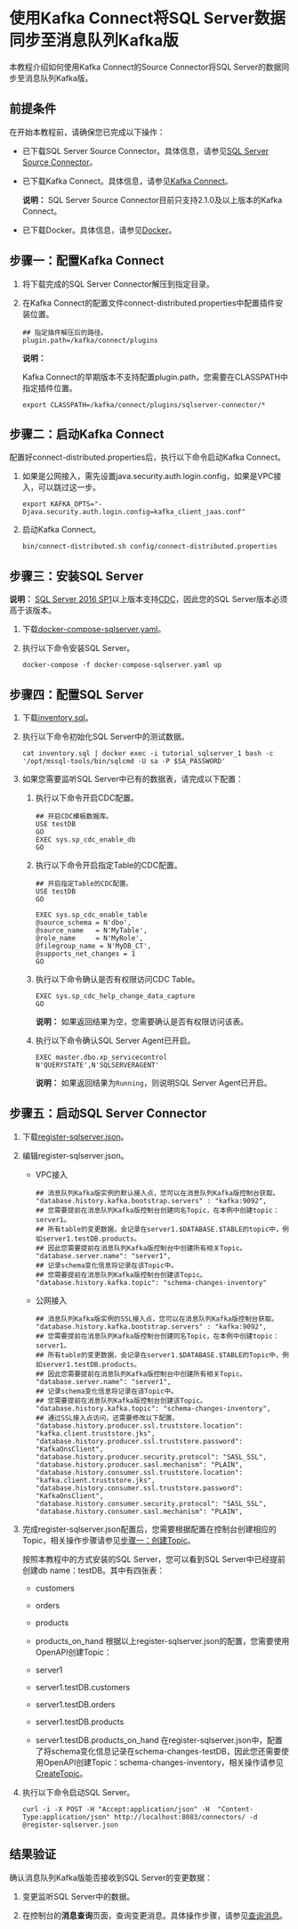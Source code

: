 # 使用Kafka Connect将SQL Server数据同步至消息队列Kafka版

本教程介绍如何使用Kafka Connect的Source Connector将SQL Server的数据同步至消息队列Kafka版。

## 前提条件

在开始本教程前，请确保您已完成以下操作：

-   已下载SQL Server Source Connector。具体信息，请参见[SQL Server Source Connector](https://repo1.maven.org/maven2/io/debezium/debezium-connector-sqlserver/)。
-   已下载Kafka Connect。具体信息，请参见[Kafka Connect](http://kafka.apache.org/downloads#2.1.0)。

    **说明：** SQL Server Source Connector目前只支持2.1.0及以上版本的Kafka Connect。

-   已下载Docker。具体信息，请参见[Docker](https://www.docker.com/products/docker-desktop)。

## 步骤一：配置Kafka Connect

1.  将下载完成的SQL Server Connector解压到指定目录。

2.  在Kafka Connect的配置文件connect-distributed.properties中配置插件安装位置。

    ```
    ## 指定插件解压后的路径。
    plugin.path=/kafka/connect/plugins
    ```

    **说明：**

    Kafka Connect的早期版本不支持配置plugin.path，您需要在CLASSPATH中指定插件位置。

    ```
    export CLASSPATH=/kafka/connect/plugins/sqlserver-connector/*
    ```


## 步骤二：启动Kafka Connect

配置好connect-distributed.properties后，执行以下命令启动Kafka Connect。

1.  如果是公网接入，需先设置java.security.auth.login.config，如果是VPC接入，可以跳过这一步。

    ```
    export KAFKA_OPTS="-Djava.security.auth.login.config=kafka_client_jaas.conf"
    ```

2.  启动Kafka Connect。

    ```
    bin/connect-distributed.sh config/connect-distributed.properties
    ```


## 步骤三：安装SQL Server

**说明：** [SQL Server 2016 SP1](https://blogs.msdn.microsoft.com/sqlreleaseservices/sql-server-2016-service-pack-1-sp1-released/)以上版本支持[CDC](https://docs.microsoft.com/en-us/sql/relational-databases/track-changes/about-change-data-capture-sql-server?view=sql-server-2017)，因此您的SQL Server版本必须高于该版本。

1.  下载[docker-compose-sqlserver.yaml](https://github.com/AliwareMQ/aliware-kafka-demos/blob/master/kafka-connect-demo/SqlserverSourceConnector/docker-compose-sqlserver.yaml)。

2.  执行以下命令安装SQL Server。

    ```
    docker-compose -f docker-compose-sqlserver.yaml up
    ```


## 步骤四：配置SQL Server

1.  下载[inventory.sql](https://github.com/AliwareMQ/aliware-kafka-demos/blob/master/kafka-connect-demo/SqlserverSourceConnector/inventory.sql)。

2.  执行以下命令初始化SQL Server中的测试数据。

    ```
    cat inventory.sql | docker exec -i tutorial_sqlserver_1 bash -c '/opt/mssql-tools/bin/sqlcmd -U sa -P $SA_PASSWORD'
    ```

3.  如果您需要监听SQL Server中已有的数据表，请完成以下配置：

    1.  执行以下命令开启CDC配置。

        ```
        ## 开启CDC模板数据库。
        USE testDB
        GO
        EXEC sys.sp_cdc_enable_db
        GO
        ```

    2.  执行以下命令开启指定Table的CDC配置。

        ```
        ## 开启指定Table的CDC配置。
        USE testDB
        GO
        
        EXEC sys.sp_cdc_enable_table
        @source_schema = N'dbo',
        @source_name   = N'MyTable',
        @role_name     = N'MyRole',
        @filegroup_name = N'MyDB_CT',
        @supports_net_changes = 1
        GO
        ```

    3.  执行以下命令确认是否有权限访问CDC Table。

        ```
        EXEC sys.sp_cdc_help_change_data_capture
        GO
        ```

        **说明：** 如果返回结果为空，您需要确认是否有权限访问该表。

    4.  执行以下命令确认SQL Server Agent已开启。

        ```
        EXEC master.dbo.xp_servicecontrol N'QUERYSTATE',N'SQLSERVERAGENT'
        ```

        **说明：** 如果返回结果为`Running`，则说明SQL Server Agent已开启。


## 步骤五：启动SQL Server Connector

1.  下载[register-sqlserver.json](https://github.com/AliwareMQ/aliware-kafka-demos/blob/master/kafka-connect-demo/SqlserverSourceConnector/register-sqlserver.json)。

2.  编辑register-sqlserver.json。

    -   VPC接入

        ```
        ## 消息队列Kafka版实例的默认接入点，您可以在消息队列Kafka版控制台获取。
        "database.history.kafka.bootstrap.servers" : "kafka:9092",
        ## 您需要提前在消息队列Kafka版控制台创建同名Topic，在本例中创建topic：server1。
        ## 所有table的变更数据，会记录在server1.$DATABASE.$TABLE的topic中，例如server1.testDB.products。
        ## 因此您需要提前在消息队列Kafka版控制台中创建所有相关Topic。
        "database.server.name": "server1",
        ## 记录schema变化信息将记录在该Topic中。
        ## 您需要提前在消息队列Kafka版控制台创建该Topic。
        "database.history.kafka.topic": "schema-changes-inventory"
        ```

    -   公网接入

        ```
        ## 消息队列Kafka版实例的SSL接入点，您可以在消息队列Kafka版控制台获取。
        "database.history.kafka.bootstrap.servers" : "kafka:9092",
        ## 您需要提前在消息队列Kafka版控制台创建同名Topic，在本例中创建topic：server1。
        ## 所有table的变更数据，会记录在server1.$DATABASE.$TABLE的Topic中，例如server1.testDB.products。
        ## 因此您需要提前在消息队列Kafka版控制台中创建所有相关Topic。
        "database.server.name": "server1",
        ## 记录schema变化信息将记录在该Topic中。
        ## 您需要提前在消息队列Kafka版控制台创建该Topic。
        "database.history.kafka.topic": "schema-changes-inventory",
        ## 通过SSL接入点访问，还需要修改以下配置。
        "database.history.producer.ssl.truststore.location": "kafka.client.truststore.jks",
        "database.history.producer.ssl.truststore.password": "KafkaOnsClient",
        "database.history.producer.security.protocol": "SASL_SSL",
        "database.history.producer.sasl.mechanism": "PLAIN",
        "database.history.consumer.ssl.truststore.location": "kafka.client.truststore.jks",
        "database.history.consumer.ssl.truststore.password": "KafkaOnsClient",
        "database.history.consumer.security.protocol": "SASL_SSL",
        "database.history.consumer.sasl.mechanism": "PLAIN",
        ```

3.  完成register-sqlserver.json配置后，您需要根据配置在控制台创建相应的Topic，相关操作步骤请参见[步骤一：创建Topic](/intl.zh-CN/快速入门/步骤三：创建资源.md)。

    按照本教程中的方式安装的SQL Server，您可以看到SQL Server中已经提前创建db name：testDB。其中有四张表：

    -   customers
    -   orders
    -   products
    -   products\_on\_hand
    根据以上register-sqlserver.json的配置，您需要使用OpenAPI创建Topic：

    -   server1
    -   server1.testDB.customers
    -   server1.testDB.orders
    -   server1.testDB.products
    -   server1.testDB.products\_on\_hand
    在register-sqlserver.json中，配置了将schema变化信息记录在schema-changes-testDB，因此您还需要使用OpenAPI创建Topic：schema-changes-inventory，相关操作请参见[CreateTopic](/intl.zh-CN/API参考/Topic/CreateTopic.md)。

4.  执行以下命令启动SQL Server。

    ```
    curl -i -X POST -H "Accept:application/json" -H  "Content-Type:application/json" http://localhost:8083/connectors/ -d @register-sqlserver.json
    ```


## 结果验证

确认消息队列Kafka版能否接收到SQL Server的变更数据：

1.  变更监听SQL Server中的数据。

2.  在控制台的**消息查询**页面，查询变更消息。具体操作步骤，请参见[查询消息](/intl.zh-CN/用户指南/查询消息.md)。


